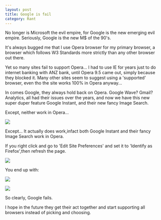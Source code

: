 ```yaml
---
layout: post
title: Google is fail
category: Rant
---
```


No longer is Microsoft the evil empire, for Google is the new emerging evil empire. Seriously, Google is the new M$ of the 90's.

It's always bugged me that I use Opera browser for my primary browser, a browser which follows W3 Standards more strictly than any other browser out there.

Yet so many sites fail to support Opera... I had to use IE for years just to do internet banking with ANZ bank, until Opera 9.5 came out, simply because they blocked it. Many other sites seem to suggest using a 'supported' browser, even tho the site works 100% in Opera anyway...

In comes Google, they always hold back on Opera. Google Wave? Gmail? Analytics, all had their issues over the years, and now we have this new super duper feature Google Instant, and their new fancy Image Search.

Except, neither work in Opera...

![](/images/google-fail-1.png)

Except... It actually does work,infact both Google Instant and their fancy Image Search work in Opera.

<!--excerpt-->

If you right click and go to 'Edit Site Preferences' and set it to 'Identify as Firefox',then refresh the page.

![](/images/google-fail-2.png)

You end up with:

![](/images/google-fail-3.png)

![](/images/google-fail-4.png)

So clearly, Google fails.

I hope in the future they get their act together and start supporting all browsers instead of picking and choosing.
